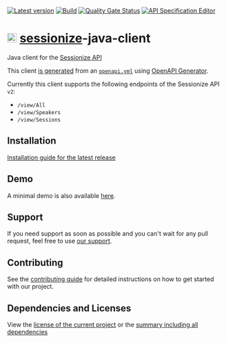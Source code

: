 [![Latest version](https://img.shields.io/maven-central/v/com.xdev-software/sessionize-java-client?logo=apache%20maven)](https://mvnrepository.com/artifact/com.xdev-software/sessionize-java-client)
[![Build](https://img.shields.io/github/actions/workflow/status/xdev-software/sessionize-java-client/checkBuild.yml?branch=develop)](https://github.com/xdev-software/sessionize-java-client/actions/workflows/checkBuild.yml?query=branch%3Adevelop)
[![Quality Gate Status](https://sonarcloud.io/api/project_badges/measure?project=xdev-software_sessionize-java-client&metric=alert_status)](https://sonarcloud.io/dashboard?id=xdev-software_sessionize-java-client)
[![API Specification Editor](https://img.shields.io/badge/API--Spec-Editor-85ea2d?logo=swagger)](https://editor.swagger.io/?url=https://raw.githubusercontent.com/xdev-software/sessionize-java-client/develop/openapi/openapi.yml)

# <img src="https://sessionize.com/landing/images/brand/logo/sessionize-avatar.svg" height="22" /> [sessionize](https://sessionize.com/)-java-client
Java client for the [Sessionize API](https://sessionize.com/playbook/api)

This client [is generated](./sessionize-java-client/pom.xml) from an [``openapi.yml``](./openapi/openapi.yml) using [OpenAPI Generator](https://openapi-generator.tech/).

Currently this client supports the following endpoints of the Sessionize API ``v2``:
* ``/view/All``
* ``/view/Speakers``
* ``/view/Sessions``

## Installation
[Installation guide for the latest release](https://github.com/xdev-software/sessionize-java-client/releases/latest#Installation)

## Demo
A minimal demo is also available [here](./sessionize-java-client-demo/src/main/java/software/xdev/Application.java).

## Support
If you need support as soon as possible and you can't wait for any pull request, feel free to use [our support](https://xdev.software/en/services/support).

## Contributing
See the [contributing guide](./CONTRIBUTING.md) for detailed instructions on how to get started with our project.

## Dependencies and Licenses
View the [license of the current project](LICENSE) or the [summary including all dependencies](https://xdev-software.github.io/sessionize-java-client/dependencies/)
